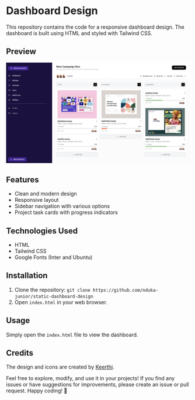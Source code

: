 # Dashboard Design

This repository contains the code for a responsive dashboard design. The dashboard is built using HTML and styled with Tailwind CSS.

## Preview

![Dashboard Preview](/assets/dashboard_preview.png)

## Features

- Clean and modern design
- Responsive layout
- Sidebar navigation with various options
- Project task cards with progress indicators

## Technologies Used

- HTML
- Tailwind CSS
- Google Fonts (Inter and Ubuntu)

## Installation

1. Clone the repository: `git clone https://github.com/nduka-junior/static-dashboard-design`
2. Open `index.html` in your web browser.

## Usage

Simply open the `index.html` file to view the dashboard.

## Credits

The design and icons are created by [Keerthi](https://www.figma.com/@keerthiselvam). 



Feel free to explore, modify, and use it in your projects! If you find any issues or have suggestions for improvements, please create an issue or pull request. Happy coding! 🚀